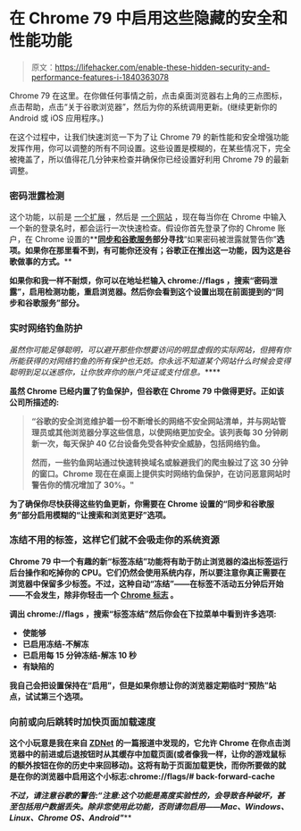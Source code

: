 # 在 Chrome 79 中启用这些隐藏的安全和性能功能

> 原文：<https://lifehacker.com/enable-these-hidden-security-and-performance-features-i-1840363078>

Chrome 79 在这里。在你做任何事情之前，点击桌面浏览器右上角的三点图标，点击帮助，点击“关于谷歌浏览器”，然后为你的系统调用更新。(继续更新你的 Android 或 iOS 应用程序。)



在这个过程中，让我们快速浏览一下为了让 Chrome 79 的新性能和安全增强功能发挥作用，你可以调整的所有不同设置。这些设置是模糊的，在某些情况下，完全被掩盖了，所以值得花几分钟来检查并确保你已经设置好利用 Chrome 79 的最新调整。

### 密码泄露检测

这个功能，以前是 [一个扩展](https://chrome.google.com/webstore/detail/password-checkup-extensio/pncabnpcffmalkkjpajodfhijclecjno?hl=en) ，然后是 [一个网站](https://passwords.google.com/?pli=1) ，现在每当你在 Chrome 中输入一个新的登录名时，都会运行一次快速检查。假设你首先登录了你的 Chrome 账户，在 Chrome 设置的**[**同步和谷歌服务**](http://chrome://settings/syncSetup)**部分寻找**“如果密码被泄露就警告你”**选项。如果你在那里看不到，有可能你还没有；谷歌正在推出这一功能，因为这是谷歌做事的方式。****

****如果你和我一样不耐烦，你可以在地址栏输入 **chrome://flags** ，搜索**“密码泄露”，**启用检测功能，重启浏览器。然后你会看到这个设置出现在前面提到的“同步和谷歌服务”部分。****

### ****实时网络钓鱼防护****

****虽然你可能足够聪明，可以避开那些你想要访问的明显虚假的*实际*网站，但拥有你所能获得的对网络钓鱼的所有保护也无妨。你永远不知道某个网站什么时候会变得*聪明到足以迷惑你，让你放弃你的账户凭证或支付信息。*****

****虽然 Chrome 已经内置了钓鱼保护，但谷歌在 Chrome 79 中做得更好。正如该公司所描述的:****

> ****“谷歌的安全浏览维护着一份不断增长的网络不安全网站清单，并与网站管理员或其他浏览器分享这些信息，以使网络更加安全。该列表每 30 分钟刷新一次，每天保护 40 亿台设备免受各种安全威胁，包括网络钓鱼。****
> 
> ****然而，一些钓鱼网站通过快速转换域名或躲避我们的爬虫躲过了这 30 分钟的窗口。Chrome 现在在桌面上提供实时网络钓鱼保护，在访问恶意网站时警告你的情况增加了 30%。"****

****为了确保你尽快获得这些钓鱼更新，你需要在 Chrome 设置的**“同步和谷歌服务”**部分启用模糊的**“让搜索和浏览更好”**选项。****

### ****冻结不用的标签，这样它们就不会吸走你的系统资源****

****Chrome 79 中一个有趣的新“标签冻结”功能将有助于防止浏览器的溢出标签运行后台操作和吃掉你的 CPU。它们仍然会使用系统内存，所以要注意你真正需要在浏览器中保留多少标签。不过，这种自动“冻结”——在标签不活动五分钟后开始——不会发生，除非你轻击一个 [Chrome 标志](http://chrome://flags/) 。****

****调出 **chrome://flags** ，搜索**“标签冻结”**然后你会在下拉菜单中看到许多选项:****

*   ****使能够****
*   ****已启用冻结-不解冻****
*   ****已启用每 15 分钟冻结-解冻 10 秒****
*   ****有缺陷的****

****我自己会把设置保持在“启用”，但是如果你想让你的浏览器定期临时“预热”站点，试试第三个选项。****

### ****向前或向后跳转时加快页面加载速度****

****这个小玩意是我在来自 [ZDNet](https://www.zdnet.com/article/chrome-79-released-with-tab-freezing-back-forward-caching-and-loads-of-security-features/) 的一篇报道中发现的，它允许 Chrome 在你点击浏览器中的前进或后退按钮时从其缓存中加载页面(或者像我一样，让你的游戏鼠标的额外按钮在你的历史中来回移动)。这将有助于页面加载更快，而你所要做的就是在你的浏览器中启用这个小标志:**chrome://flags/# back-forward-cache******

****不过，请注意谷歌的警告:*“注意:这个功能是高度实验性的，会导致各种破坏，甚至包括用户数据丢失。除非您使用此功能，否则请勿启用——Mac、Windows、Linux、Chrome OS、Android"*****